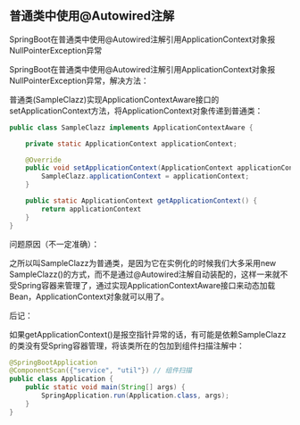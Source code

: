 ## 普通类中使用@Autowired注解

SpringBoot在普通类中使用@Autowired注解引用ApplicationContext对象报NullPointerException异常



SpringBoot在普通类中使用@Autowired注解引用ApplicationContext对象报NullPointerException异常，解决方法：

普通类(SampleClazz)实现ApplicationContextAware接口的setApplicationContext方法，将ApplicationContext对象传递到普通类：

```java
public class SampleClazz implements ApplicationContextAware {

    private static ApplicationContext applicationContext;

    @Override
    public void setApplicationContext(ApplicationContext applicationContext) throws BeansException {
        SampleClazz.applicationContext = applicationContext;
    }

    public static ApplicationContext getApplicationContext() {
        return applicationContext
    }
}
```

问题原因（不一定准确）：

之所以叫SampleClazz为普通类，是因为它在实例化的时候我们大多采用new SampleClazz()的方式，而不是通过@Autowired注解自动装配的，这样一来就不受Spring容器来管理了，通过实现ApplicationContextAware接口来动态加载Bean，ApplicationContext对象就可以用了。

后记：

如果getApplicationContext()是报空指针异常的话，有可能是依赖SampleClazz的类没有受Spring容器管理，将该类所在的包加到组件扫描注解中：

```java
@SpringBootApplication
@ComponentScan({"service", "util"}) // 组件扫描
public class Application {
    public static void main(String[] args) {
        SpringApplication.run(Application.class, args);
    }
}
```

